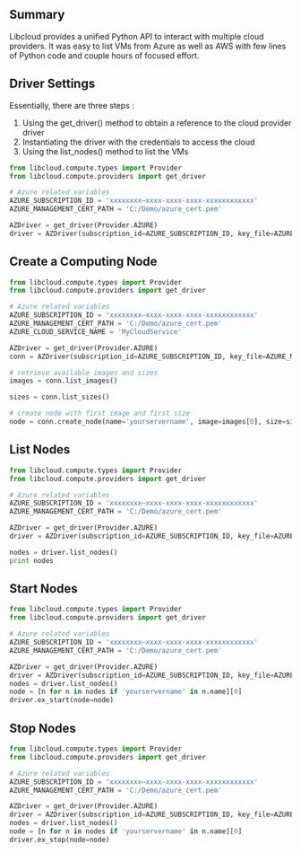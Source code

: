 ## Summary

Libcloud provides a unified Python API to interact with multiple cloud providers. It was easy to list VMs from Azure as well as AWS with few lines of Python code and couple hours of focused effort.


## Driver Settings

Essentially, there are three steps :

1. Using the get_driver() method to obtain a reference to the cloud provider driver
2. Instantiating the driver with the credentials to access the cloud
3. Using the list_nodes() method to list the VMs



```Python
from libcloud.compute.types import Provider
from libcloud.compute.providers import get_driver

# Azure related variables
AZURE_SUBSCRIPTION_ID = 'xxxxxxxx–xxxx-xxxx-xxxx-xxxxxxxxxxxx'
AZURE_MANAGEMENT_CERT_PATH = 'C:/Demo/azure_cert.pem'

AZDriver = get_driver(Provider.AZURE)
driver = AZDriver(subscription_id=AZURE_SUBSCRIPTION_ID, key_file=AZURE_MANAGEMENT_CERT_PATH)
```

## Create a Computing Node

```Python
from libcloud.compute.types import Provider
from libcloud.compute.providers import get_driver

# Azure related variables
AZURE_SUBSCRIPTION_ID = 'xxxxxxxx–xxxx-xxxx-xxxx-xxxxxxxxxxxx'
AZURE_MANAGEMENT_CERT_PATH = 'C:/Demo/azure_cert.pem'
AZURE_CLOUD_SERVICE_NAME = 'MyCloudService'

AZDriver = get_driver(Provider.AZURE)
conn = AZDriver(subscription_id=AZURE_SUBSCRIPTION_ID, key_file=AZURE_MANAGEMENT_CERT_PATH)

# retrieve available images and sizes
images = conn.list_images()

sizes = conn.list_sizes()

# create node with first image and first size
node = conn.create_node(name='yourservername', image=images[0], size=sizes[0])
```


## List Nodes

```Python
from libcloud.compute.types import Provider
from libcloud.compute.providers import get_driver

# Azure related variables
AZURE_SUBSCRIPTION_ID = 'xxxxxxxx–xxxx-xxxx-xxxx-xxxxxxxxxxxx'
AZURE_MANAGEMENT_CERT_PATH = 'C:/Demo/azure_cert.pem'

AZDriver = get_driver(Provider.AZURE)
driver = AZDriver(subscription_id=AZURE_SUBSCRIPTION_ID, key_file=AZURE_MANAGEMENT_CERT_PATH)

nodes = driver.list_nodes()
print nodes
```

## Start Nodes

```Python
from libcloud.compute.types import Provider
from libcloud.compute.providers import get_driver

# Azure related variables
AZURE_SUBSCRIPTION_ID = 'xxxxxxxx–xxxx-xxxx-xxxx-xxxxxxxxxxxx'
AZURE_MANAGEMENT_CERT_PATH = 'C:/Demo/azure_cert.pem'

AZDriver = get_driver(Provider.AZURE)
driver = AZDriver(subscription_id=AZURE_SUBSCRIPTION_ID, key_file=AZURE_MANAGEMENT_CERT_PATH)
nodes = driver.list_nodes()
node = [n for n in nodes if 'yourservername' in n.name][0]
driver.ex_start(node=node)
```

## Stop Nodes

```Python
from libcloud.compute.types import Provider
from libcloud.compute.providers import get_driver

# Azure related variables
AZURE_SUBSCRIPTION_ID = 'xxxxxxxx–xxxx-xxxx-xxxx-xxxxxxxxxxxx'
AZURE_MANAGEMENT_CERT_PATH = 'C:/Demo/azure_cert.pem'

AZDriver = get_driver(Provider.AZURE)
driver = AZDriver(subscription_id=AZURE_SUBSCRIPTION_ID, key_file=AZURE_MANAGEMENT_CERT_PATH)
nodes = driver.list_nodes()
node = [n for n in nodes if 'yourservername' in n.name][0]
driver.ex_stop(node=node)
```
